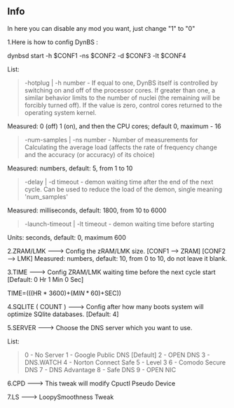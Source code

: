 ## Info

In here you can disable any mod you want, just change "1" to "0"

1.Here is how to config DynBS :

dynbsd start -h $CONF1 -ns $CONF2 -d $CONF3 -lt $CONF4

List: 

> -hotplug | -h number - If equal to one, DynBS itself is controlled by switching on and off of the processor cores. If greater than one, a similar behavior limits to the number of nuclei (the remaining will be forcibly turned off). If the value is zero, control cores returned to the operating system kernel. 

  Measured: 0 (off) 1 (on), and then the CPU cores; default 0, maximum - 16 

> -num-samples | -ns number - Number of measurements for Calculating the average load (affects the rate of frequency change and the accuracy (or accuracy) of its choice) 

  Measured: numbers, default: 5, from 1 to 10 

> -delay | -d timeout - demon waiting time after the end of the next cycle. Can be used to reduce the load of the demon, single meaning 'num_samples' 

  Measured: milliseconds, default: 1800, from 10 to 6000 

> -launch-timeout | -lt timeout - demon waiting time before starting 

  Units: seconds, default: 0, maximum 600

2.ZRAM/LMK ---> Config the zRAM/LMK size. [CONF1 --> ZRAM] [CONF2 --> LMK]
  Measured: numbers, default: 10, from 0 to 10, do not leave it blank.

3.TIME ---> Config ZRAM/LMK waiting time before the next cycle start [Default: 0 Hr 1 Min 0 Sec]

TIME=$((($HR * 3600)+($MIN * 60)+$SEC))

4.SQLITE ( COUNT ) ---> Config after how many boots system will optimize SQlite databases. [Default: 4]

5.SERVER ---> Choose the DNS server which you want to use.

List:

> 0 - No Server
> 1 - Google Public DNS [Default]
> 2 - OPEN DNS
> 3 - DNS.WATCH
> 4 - Norton Connect Safe
> 5 - Level 3
> 6 - Comodo Secure DNS
> 7 - DNS Advantage
> 8 - Safe DNS
> 9 - OPEN NIC

6.CPD ---> This tweak will modify Cpuctl Pseudo Device 

7.LS ---> LoopySmoothness Tweak
